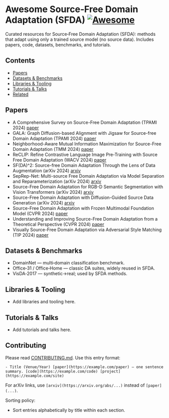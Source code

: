 # Awesome Source‑Free Domain Adaptation (SFDA) [![Awesome](https://awesome.re/badge.svg)](https://awesome.re)

Curated resources for Source‑Free Domain Adaptation (SFDA): methods that adapt using only a trained source model (no source data). Includes papers, code, datasets, benchmarks, and tutorials.
<!--lint disable awesome-github -->

## Contents
- [Papers](#papers)
- [Datasets & Benchmarks](#datasets--benchmarks)
- [Libraries & Tooling](#libraries--tooling)
- [Tutorials & Talks](#tutorials--talks)
- [Related](#related)

## Papers
- A Comprehensive Survey on Source-Free Domain Adaptation (TPAMI 2024) [paper](https://doi.org/10.1109/tpami.2024.3370978)
- GALA: Graph Diffusion-based Alignment with Jigsaw for Source-free Domain Adaptation (TPAMI 2024) [paper](https://doi.org/10.1109/tpami.2024.3416372)
- Neighborhood-Aware Mutual Information Maximization for Source-Free Domain Adaptation (TMM 2024) [paper](https://doi.org/10.1109/tmm.2024.3394971)
- ReCLIP: Refine Contrastive Language Image Pre-Training with Source Free Domain Adaptation (WACV 2024) [paper](https://doi.org/10.1109/wacv57701.2024.00297)
- SF(DA)^2: Source-free Domain Adaptation Through the Lens of Data Augmentation (arXiv 2024) [arxiv](https://arxiv.org/abs/2403.10834)
- SepRep-Net: Multi-source Free Domain Adaptation via Model Separation and Reparameterization (arXiv 2024) [arxiv](https://arxiv.org/abs/2402.08249)
- Source-Free Domain Adaptation for RGB-D Semantic Segmentation with Vision Transformers (arXiv 2024) [arxiv](https://arxiv.org/pdf/2305.14269)
- Source-Free Domain Adaptation with Diffusion-Guided Source Data Generation (arXiv 2024) [arxiv](https://arxiv.org/abs/2402.04929)
- Source-Free Domain Adaptation with Frozen Multimodal Foundation Model (CVPR 2024) [paper](https://doi.org/10.1109/cvpr52733.2024.02238)
- Understanding and Improving Source-Free Domain Adaptation from a Theoretical Perspective (CVPR 2024) [paper](https://doi.org/10.1109/cvpr52733.2024.02694)
- Visually Source-Free Domain Adaptation via Adversarial Style Matching (TIP 2024) [paper](https://doi.org/10.1109/tip.2024.3353539)

## Datasets & Benchmarks
- DomainNet — multi‑domain classification benchmark.
- Office‑31 / Office‑Home — classic DA suites, widely reused in SFDA.
- VisDA‑2017 — synthetic→real; used by SFDA methods.

## Libraries & Tooling
- Add libraries and tooling here.

## Tutorials & Talks
- Add tutorials and talks here.

## Contributing
Please read [CONTRIBUTING.md](CONTRIBUTING.md). Use this entry format:

```
- Title (Venue/Year) [paper](https://example.com/paper) — one sentence summary. [code](https://example.com/code) [project](https://example.com/site)
```

For arXiv links, use `[arxiv](https://arxiv.org/abs/...)` instead of `[paper](...)`.

Sorting policy:
- Sort entries alphabetically by title within each section.
